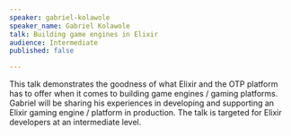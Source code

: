 ```yaml
---
speaker: gabriel-kolawole
speaker_name: Gabriel Kolawole
talk: Building game engines in Elixir
audience: Intermediate
published: false

---
```

This talk demonstrates the goodness of what Elixir and the OTP platform has to offer when it comes to building game engines / gaming platforms. Gabriel will be sharing his experiences in developing and supporting an Elixir gaming engine / platform in production. The talk is targeted for Elixir developers at an intermediate level.